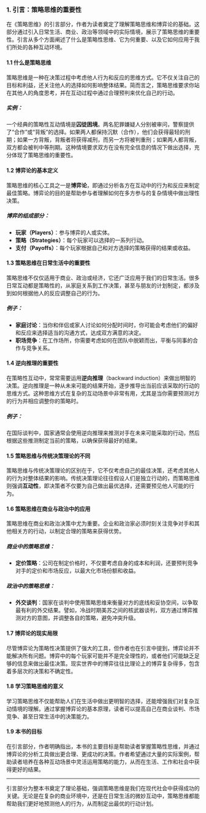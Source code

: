 ### 1. **引言：策略思维的重要性**

在《策略思维》的引言部分，作者为读者奠定了理解策略思维和博弈论的基础。这部分通过引入日常生活、商业、政治等领域中的实际情境，展示了策略思维的重要性。引言从多个方面阐述了什么是策略性思维、它为何重要、以及它如何应用于我们所处的各种互动环境。

#### 1.1 什么是策略思维
策略思维是一种在决策过程中考虑他人行为和反应的思维方式。它不仅关注自己的目标和利益，还关注他人的选择如何影响整体结果。简而言之，策略思维要求你站在其他人的角度思考，并在互动过程中通过合理预判来优化自己的行动。

##### 实例：
一个经典的策略性互动情境是**囚徒困境**。两名犯罪嫌疑人分别被审问，警察提供了“合作”或“背叛”的选择。如果两人都保持沉默（合作），他们会获得最轻的刑期；如果一方背叛，背叛者将获得减刑，而另一方将被判重刑；如果两人都背叛，双方都会被判中等刑期。这种情境要求双方在没有完全信息的情况下做出选择，充分体现了策略思维的重要性。

#### 1.2 博弈论的基本定义
策略思维的核心工具之一是**博弈论**，即通过分析各方在互动中的行为和反应来制定最佳策略。博弈论的目的是帮助参与者理解如何在多方参与的复杂情境中做出理性决策。

##### 博弈的组成部分：
- **玩家（Players）**：参与博弈的人或实体。
- **策略（Strategies）**：每个玩家可以选择的一系列行动。
- **支付（Payoffs）**：每个玩家根据自己和对方选择的策略获得的结果或收益。

#### 1.3 策略思维在日常生活中的重要性
策略思维不仅仅适用于商业、政治或经济，它还广泛应用于我们的日常生活。很多日常互动都是策略性的，从家庭关系到工作决策，甚至与朋友的计划制定，都涉及到如何根据他人的反应调整自己的行为。

##### 例子：
- **家庭讨论**：当你和伴侣或家人讨论如何分配时间时，你可能会考虑他们的偏好和反应来选择适当的沟通方式，达成双方满意的决定。
- **职场竞争**：在工作场所，你需要考虑如何在团队中脱颖而出，平衡与同事的合作与竞争关系。

#### 1.4 逆向推理的重要性
在策略性互动中，常常需要运用**逆向推理**（backward induction）来做出明智的决策。逆向推理是一种从未来可能的结果开始，逐步推导出当前应该采取的行动的思维方式。这种思维方式在复杂的互动场景中非常有用，尤其是当你需要预测对方的行为并相应调整你的策略时。

##### 例子：
在国际谈判中，国家通常会使用逆向推理来推测对手在未来可能采取的行动，然后根据这些推测制定当前的策略，以确保获得最好的结果。

#### 1.5 策略思维与传统决策理论的不同
策略思维与传统决策理论的区别在于，它不仅考虑自己的最佳决策，还考虑其他人的行为对整体结果的影响。传统决策理论往往假设人们是独立行动的，而策略思维则强调**互动性**，即决策者不仅要为自己做出最优选择，还需要预见他人可能的行为。

#### 1.6 策略思维在商业与政治中的应用
策略思维在商业和政治决策中尤为重要。企业和政治家必须时刻关注竞争对手和其他相关方的行动，以制定合理的策略来获得优势。

##### 商业中的策略思维：
- **定价策略**：公司在制定价格时，不仅要考虑自身的成本和利润，还要预判竞争对手的定价和市场反应，以最大化市场份额和收益。
  
##### 政治中的策略思维：
- **外交谈判**：国家在谈判中使用策略思维来衡量对方的底线和妥协空间，以争取最有利的外交结果。譬如，冷战时期美苏之间的核武器谈判，双方通过博弈推测对方的意图，并调整各自的策略，避免冲突升级。

#### 1.7 博弈论的现实局限
尽管博弈论为策略性决策提供了强大的工具，但作者也在引言中提到，博弈论并不能解决所有问题。博弈中的每个玩家可能并不是完全理性的，或者他们可能缺乏足够的信息来做出最佳决策。现实世界中的博弈往往比理论上的博弈复杂得多，包含着多层次的决策和不确定性。

#### 1.8 学习策略思维的意义
学习策略思维不仅能帮助人们在生活中做出更明智的选择，还能增强我们对复杂互动情境的理解。通过掌握博弈论的基本原理，读者可以提高自己在商业谈判、市场竞争、甚至日常生活中的决策能力。

#### 1.9 本书的目标
在引言部分，作者明确指出，本书的主要目标是帮助读者掌握策略性思维，并通过博弈论的分析工具做出更合理、更成功的决策。作者希望通过大量的实际案例，帮助读者培养在各种互动场景中灵活运用策略的能力，从而在生活、工作和社会中获得更好的结果。

---

引言部分为整本书奠定了理论基础，强调策略思维是我们在现代社会中获得成功的关键。无论是在复杂的商业环境中，还是在日常生活的微妙互动中，策略思维都能帮助我们更好地预测他人的行为，从而制定出最优的行动计划。